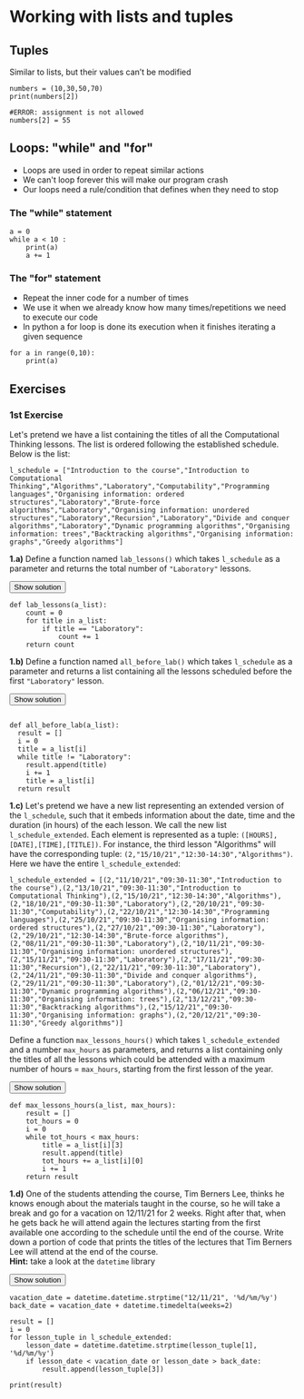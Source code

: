 # Working with lists and tuples

## Tuples
Similar to lists, but their values can’t be modified

```{.python .code-overflow-wrap}
numbers = (10,30,50,70)
print(numbers[2])

#ERROR: assignment is not allowed
numbers[2] = 55
```

## Loops: "while" and "for"

* Loops are used in order to repeat similar actions
* We can't loop forever this will make our program crash
* Our loops need a rule/condition that defines when they need to stop

### The "while" statement

```{.python .code-overflow-wrap}
a = 0
while a < 10 :
    print(a)
    a += 1
```

### The "for" statement

* Repeat the inner code for a number of times
* We use it when we already know how many times/repetitions we need to execute our code
* In python a for loop is done its execution when it finishes iterating a given sequence

```{.python .code-overflow-wrap}
for a in range(0,10):
    print(a)
```

## Exercises

### 1st Exercise
Let's pretend we have a list containing the titles of all the Computational Thinking lessons. The list is ordered following the established schedule. Below is the list:
```{.python .code-overflow-wrap}
l_schedule = ["Introduction to the course","Introduction to Computational Thinking","Algorithms","Laboratory","Computability","Programming languages","Organising information: ordered structures","Laboratory","Brute-force algorithms","Laboratory","Organising information: unordered structures","Laboratory","Recursion","Laboratory","Divide and conquer algorithms","Laboratory","Dynamic programming algorithms","Organising information: trees","Backtracking algorithms","Organising information: graphs","Greedy algorithms"]
```

**1.a)** Define a function named <code class="py">lab_lessons()</code> which takes <code class="py">l_schedule</code> as a parameter and returns the total number of <code class="py">"Laboratory"</code> lessons.

<button class="toggle-solution btn btn-light" onclick="toggle_click(this,'sol_3_1a')">Show solution</button>
```{.python .code-overflow-wrap .solution-code #sol_3_1a}
def lab_lessons(a_list):
    count = 0
    for title in a_list:
        if title == "Laboratory":
            count += 1
    return count
```

**1.b)** Define a function named <code class="py">all_before_lab()</code> which takes <code class="py">l_schedule</code> as a parameter and returns a list containing all the lessons scheduled before the first <code class="py">"Laboratory"</code> lesson.

<button class="toggle-solution btn btn-light" onclick="toggle_click(this,'sol_3_1b')">Show solution</button>
```{.python .code-overflow-wrap .solution-code #sol_3_1b}

def all_before_lab(a_list):
  result = []
  i = 0
  title = a_list[i]
  while title != "Laboratory":
    result.append(title)
    i += 1
    title = a_list[i]
  return result
```

**1.c)** Let's pretend we have a new list representing an extended version of the <code class="py">l_schedule</code>, such that it embeds information about the date, time and the duration (in hours) of the each lesson. We call the new list <code class="py">l_schedule_extended</code>. Each element is represented as a tuple: <code class="py">([HOURS],[DATE],[TIME],[TITLE])</code>. For instance, the third lesson "Algorithms" will have the corresponding tuple: <code class="py">(2,"15/10/21","12:30-14:30","Algorithms")</code>. Here we have the entire <code class="py">l_schedule_extended</code>:

```{.python .code-overflow-wrap}
l_schedule_extended = [(2,"11/10/21","09:30-11:30","Introduction to the course"),(2,"13/10/21","09:30-11:30","Introduction to Computational Thinking"),(2,"15/10/21","12:30-14:30","Algorithms"),(2,"18/10/21","09:30-11:30","Laboratory"),(2,"20/10/21","09:30-11:30","Computability"),(2,"22/10/21","12:30-14:30","Programming languages"),(2,"25/10/21","09:30-11:30","Organising information: ordered structures"),(2,"27/10/21","09:30-11:30","Laboratory"),(2,"29/10/21","12:30-14:30","Brute-force algorithms"),(2,"08/11/21","09:30-11:30","Laboratory"),(2,"10/11/21","09:30-11:30","Organising information: unordered structures"),(2,"15/11/21","09:30-11:30","Laboratory"),(2,"17/11/21","09:30-11:30","Recursion"),(2,"22/11/21","09:30-11:30","Laboratory"),(2,"24/11/21","09:30-11:30","Divide and conquer algorithms"),(2,"29/11/21","09:30-11:30","Laboratory"),(2,"01/12/21","09:30-11:30","Dynamic programming algorithms"),(2,"06/12/21","09:30-11:30","Organising information: trees"),(2,"13/12/21","09:30-11:30","Backtracking algorithms"),(2,"15/12/21","09:30-11:30","Organising information: graphs"),(2,"20/12/21","09:30-11:30","Greedy algorithms")]
```

Define a function <code class="py">max_lessons_hours()</code> which takes <code class="py">l_schedule_extended</code> and a number <code class="py">max_hours</code> as parameters, and returns a list containing only the titles of all the lessons which could be attended with a maximum number of hours = <code class="py">max_hours</code>, starting from the first lesson of the year.

<button class="toggle-solution btn btn-light" onclick="toggle_click(this,'sol_3_1c')">Show solution</button>
```{.python .code-overflow-wrap .solution-code #sol_3_1c}
def max_lessons_hours(a_list, max_hours):
    result = []
    tot_hours = 0
    i = 0
    while tot_hours < max_hours:
        title = a_list[i][3]
        result.append(title)
        tot_hours += a_list[i][0]
        i += 1
    return result
```

**1.d)** One of the students attending the course, Tim Berners Lee, thinks he knows enough about the materials taught in the course, so he will take a break and go for a vacation on 12/11/21 for 2 weeks. Right after that, when he gets back he will attend again the lectures starting from the first available one according to the schedule until the end of the course. Write down a portion of code that prints the titles of the lectures that Tim Berners Lee will attend at the end of the course.  
**Hint:** take a look at the `datetime` library

<button class="toggle-solution btn btn-light" onclick="toggle_click(this,'sol_3_1d')">Show solution</button>
```{.python .code-overflow-wrap .solution-code #sol_3_1d}
vacation_date = datetime.datetime.strptime("12/11/21", '%d/%m/%y')
back_date = vacation_date + datetime.timedelta(weeks=2)

result = []
i = 0
for lesson_tuple in l_schedule_extended:
    lesson_date = datetime.datetime.strptime(lesson_tuple[1], '%d/%m/%y')
    if lesson_date < vacation_date or lesson_date > back_date:
        result.append(lesson_tuple[3])

print(result)
```
